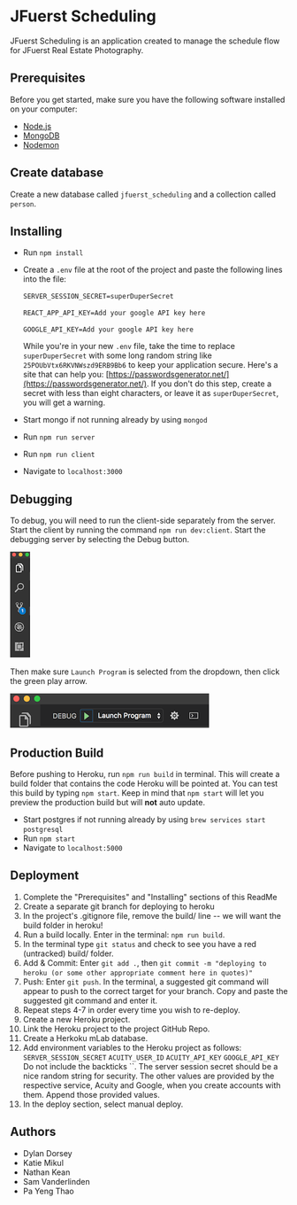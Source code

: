 # JFuerst Scheduling

JFuerst Scheduling is an application created to manage the schedule flow for JFuerst Real Estate Photography.

## Prerequisites

Before you get started, make sure you have the following software installed on your computer:

- [Node.js](https://nodejs.org/en/)
- [MongoDB](https://www.mongodb.com/)
- [Nodemon](https://nodemon.io/)

## Create database

Create a new database called `jfuerst_scheduling` and a collection called `person`.

## Installing

* Run `npm install`
* Create a `.env` file at the root of the project and paste the following lines into the file:
    ```
    SERVER_SESSION_SECRET=superDuperSecret
    ```
    ```
    REACT_APP_API_KEY=Add your google API key here
    ```
    ```
    GOOGLE_API_KEY=Add your google API key here
    ```

    While you're in your new `.env` file, take the time to replace `superDuperSecret` with some long random string like `25POUbVtx6RKVNWszd9ERB9Bb6` to keep your application secure. Here's a site that can help you: [https://passwordsgenerator.net/](https://passwordsgenerator.net/). If you don't do this step, create a secret with less than eight characters, or leave it as `superDuperSecret`, you will get a warning. 
* Start mongo if not running already by using `mongod`
* Run `npm run server`
* Run `npm run client`
* Navigate to `localhost:3000`


## Debugging

To debug, you will need to run the client-side separately from the server. Start the client by running the command `npm run dev:client`. Start the debugging server by selecting the Debug button.

![VSCode Toolbar](documentation/images/vscode-toolbar.png)

Then make sure `Launch Program` is selected from the dropdown, then click the green play arrow.

![VSCode Debug Bar](documentation/images/vscode-debug-bar.png)



## Production Build

Before pushing to Heroku, run `npm run build` in terminal. This will create a build folder that contains the code Heroku will be pointed at. You can test this build by typing `npm start`. Keep in mind that `npm start` will let you preview the production build but will **not** auto update.

* Start postgres if not running already by using `brew services start postgresql`
* Run `npm start`
* Navigate to `localhost:5000`


## Deployment

1. Complete the "Prerequisites" and "Installing" sections of this ReadMe
2. Create a separate git branch for deploying to heroku 
3. In the project's .gitignore file, remove the build/ line -- we will want the build folder in heroku!
4. Run a build locally. Enter in the terminal: `npm run build`.
5. In the terminal type `git status` and check to see you have a red (untracked) build/ folder. 
6. Add & Commit:
Enter `git add .`, then `git commit -m "deploying to heroku (or some other appropriate comment here in quotes)"`
7. Push:
Enter `git push`.
In the terminal, a suggested git command will appear to push to the correct target for your branch.
Copy and paste the suggested git command and enter it.
8. Repeat steps 4-7 in order every time you wish to re-deploy.
9. Create a new Heroku project.
10. Link the Heroku project to the project GitHub Repo.
11. Create a Herkoku mLab database.
12. Add environment variables to the Heroku project as follows:
`SERVER_SESSION_SECRET`
`ACUITY_USER_ID`
`ACUITY_API_KEY`
`GOOGLE_API_KEY`
Do not include the backticks ``.
The server session secret should be a nice random string for security.
The other values are provided by the respective service, Acuity and Google, when you create accounts with them. Append those provided values.
13. In the deploy section, select manual deploy.


## Authors

* Dylan Dorsey
* Katie Mikul
* Nathan Kean
* Sam Vanderlinden
* Pa Yeng Thao